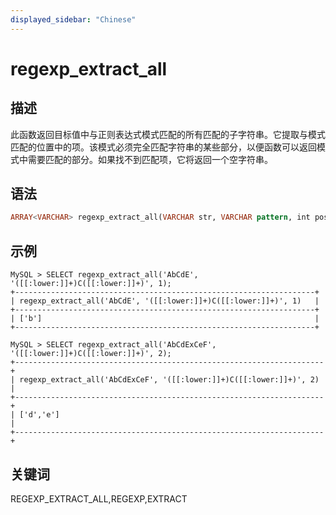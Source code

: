 ```yaml
---
displayed_sidebar: "Chinese"
---
```


# regexp_extract_all

## 描述

此函数返回目标值中与正则表达式模式匹配的所有匹配的子字符串。它提取与模式匹配的位置中的项。该模式必须完全匹配字符串的某些部分，以便函数可以返回模式中需要匹配的部分。如果找不到匹配项，它将返回一个空字符串。

## 语法

```Haskell
ARRAY<VARCHAR> regexp_extract_all(VARCHAR str, VARCHAR pattern, int pos)
```

## 示例

```Plain Text
MySQL > SELECT regexp_extract_all('AbCdE', '([[:lower:]]+)C([[:lower:]]+)', 1);
+-------------------------------------------------------------------+
| regexp_extract_all('AbCdE', '([[:lower:]]+)C([[:lower:]]+)', 1)   |
+-------------------------------------------------------------------+
| ['b']                                                             |
+-------------------------------------------------------------------+

MySQL > SELECT regexp_extract_all('AbCdExCeF', '([[:lower:]]+)C([[:lower:]]+)', 2);
+---------------------------------------------------------------------+
| regexp_extract_all('AbCdExCeF', '([[:lower:]]+)C([[:lower:]]+)', 2) |
+---------------------------------------------------------------------+
| ['d','e']                                                           |
+---------------------------------------------------------------------+
```

## 关键词

REGEXP_EXTRACT_ALL,REGEXP,EXTRACT
